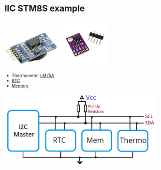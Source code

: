 IIC STM8S example
==============================

![](datasheets/rtc.png) ![](datasheets/cjmcu-75.jpg)

* Thermometer [LM75A](./datasheets/lm75a.pdf)
* [RTC](./datasheets/DS3231.pdf)
* [Memory](./datasheets/AT24C32.pdf)

![](./datasheets/I2C-Interface.png)
